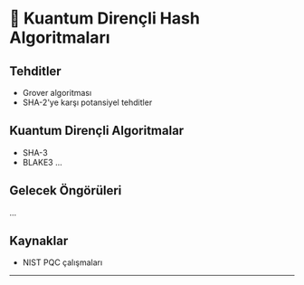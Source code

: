 # 🧪 Kuantum Dirençli Hash Algoritmaları

## Tehditler
- Grover algoritması
- SHA-2'ye karşı potansiyel tehditler

## Kuantum Dirençli Algoritmalar
- SHA-3
- BLAKE3
...

## Gelecek Öngörüleri
...

## Kaynaklar
- NIST PQC çalışmaları


---
